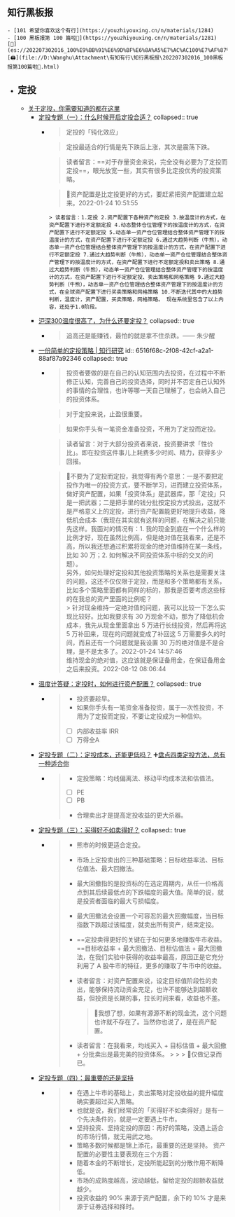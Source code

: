 ## 知行黑板报
	- [101 希望你喜欢这个有行](https://youzhiyouxing.cn/n/materials/1284)
	- [100 黑板报第 100 篇啦🎉](https://youzhiyouxing.cn/n/materials/1281) [🔎](es://202207302016_100%E9%BB%91%E6%9D%BF%E6%8A%A5%E7%AC%AC100%E7%AF%87%E5%95%A6%F0%9F%8E%89) [🖨](file://D:\Wanghu\Attachment\有知有行\知行黑板报\202207302016_100黑板报第100篇啦🎉.html)
- ## 定投
	- [关于定投，你需要知道的都在这里](https://youzhiyouxing.cn/subjects/6?mode=cover)
		- [定投专题（一）：什么时候开启定投合适？](https://youzhiyouxing.cn/n/materials/767)
		  collapsed:: true
			- > 定投的「钝化效应」
			  
			  > 定投最适合的行情是先下跌后上涨，其次是震荡下跌。
			  
			  > 读者留言：==对于存量资金来说，完全没有必要为了定投而定投==，眼光放宽一些，其实有很多比定投优秀的投资策略。
			  
			  > 🤔资产配置是比定投更好的方式，要赶紧把资产配置建立起来。2022-01-24 10:51:55
			  
			      > 读者留言：1.定投 2.资产配置下各种资产的定投 3.按温度计的方式，在资产配置下进行不定额定投 4.动态整体仓位管理下的按温度计的方式，在资产配置下进行不定额定投 5.动态单一资产仓位管理结合整体资产管理下的按温度计的方式，在资产配置下进行不定额定投 6.通过大趋势判断（牛熊），动态单一资产仓位管理结合整体资产管理下的按温度计的方式，在资产配置下进行不定额定投 7.通过大趋势判断（牛熊），动态单一资产仓位管理结合整体资产管理下的按温度计的方式，在资产配置下进行不定额定投和卖出策略 8.通过大趋势判断（牛熊），动态单一资产仓位管理结合整体资产管理下的按温度计的方式，在资产配置下进行不定额定投、卖出策略和网格策略 9.通过大趋势判断（牛熊），动态单一资产仓位管理结合整体资产管理下的按温度计的方式，在全球资产配置下进行买卖策略和网格策略 10.不断迭代其中的大趋势判断，温度计，资产配置，买卖策略，网格策略。 现在系统里包含了以上内容，还处于1.0阶段。
		- [沪深300温度很高了，为什么还要定投？](https://youzhiyouxing.cn/n/materials/473)
		  collapsed:: true
			- > 追高还是能赚钱，最怕的就是拿不住杀跌。—— 朱少醒
		- [一份简单的定投策略 | 知行研究](https://youzhiyouxing.cn/n/materials/249)
		  id:: 6516f68c-2f08-42cf-a2a1-88af87a92346
		  collapsed:: true
			- > 投资者要做的是在自己的认知范围内去投资，在过程中不断修正认知，完善自己的投资选择，同时并不否定自己认知外的事情的合理性，也许等哪一天自己理解了，也会纳入自己的投资体系。
			  
			  > 对于定投来说，止盈很重要。
			  
			  > 如果你手头有一笔资金准备投资，不用为了定投而定投。
			  
			  > 读者留言：对于大部分投资者来说，投资要讲求「性价比」。即在投资这件事儿上耗费多少时间、精力，获得多少回报。
			  
			  > 🤔不要为了定投而定投，我觉得有两个意思：一是不要把定投作为唯一的投资方式，要不断学习，进而建立投资体系，做好资产配置，如果「投资体系」是武器库，那「定投」只是一把武器；二是把手里的钱分批按定投方式投出，这就不是严格意义上的定投，进行资产配置能更好地提升收益，降低机会成本（我现在其实就有这样的问题，在解决之前只能先这样。我面对的情况有：1. 我的现金到底在一个什么样的比例才好，现在虽然比例高，但是绝对值在我看来，还是不高，所以我还想通过积累将现金的绝对值维持在某一条线，比如 30 万；2. 如何解决不同投资体系中标的交叉的问题）。  
			  > 另外，如何处理好定投和其他投资策略的关系也是需要关注的问题，这还不仅仅限于定投，而是和多个策略都有关系，比如多个策略里面都有同样的标的，那我是否要考虑这些标的在我总的资产里面的比例呢？  
			      > 针对现金维持一定绝对值的问题，我可以比较一下怎么实现比较好。比如我要求有 30 万现金不动，那为了降低机会成本，我先从现金里面拿出 5 万进行长线投资，然后再将这 5 万补回来，现在的问题就变成了补回这 5 万需要多久的时间，而且还有一个问题就是我设置 30 万的绝对值是不是合理，是不是太多了。2022-01-24 14:57:46   
			  > 维持现金的绝对值，这应该就是保证备用金，在保证备用金之后来投资。2022-08-12 08:06:44
		- [温度计答疑：定投时，如何进行资产配置？](https://youzhiyouxing.cn/n/materials/455)
		  collapsed:: true
			- > * 投资要趁早。
			  > * 如果你手头有一笔资金准备投资，属于一次性投资，不用为了定投而定投，不要让定投成为一种信仰。
			  > * [ ] 内部收益率 IRR
			  > * [ ] 万得全A
		- [定投专题（二）：定投成本，还能更低吗？](https://youzhiyouxing.cn/n/materials/841) ➕[盘点四类定投方法，总有一种适合你](((6514d0c4-4dbc-4b60-a324-754bdf0bb23f)))
			- > * 定投策略：均线偏离法、移动平均成本法和估值法。
			  > * [ ] PE
			  > * [ ] PB
			  > * 合理卖出才是提高定投收益的更大杀器。
		- [定投专题（三）：买得好不如卖得好？](https://youzhiyouxing.cn/n/materials/888)
		  collapsed:: true
			- > * 熊市的时候更适合定投。
			  > * 市场上定投卖出的三种基础策略：目标收益率法、目标估值法、最大回撤法。
			  > * 最大回撤指的是投资标的在选定周期内，从任一价格高点到其后续最低点的下跌幅度的最大值。简单的说，就是投资者面临的最大亏损幅度。
			  > * 最大回撤法会设置一个可容忍的最大回撤幅度，当目标指数下跌超过该幅度，就卖出所有资产，结束定投。
			  > * ==定投卖得更好的关键在于如何更多地赚取牛市收益。==目标收益率 + 最大回撤法、目标估值法 + 最大回撤法，在我们实验中获得的收益率最高，原因正是它充分利用了 A 股牛市的特征，更多的赚取了牛市中的收益。
			  > * 读者留言：对资产配置来说，设定目标值阶段性的卖出，能够保持流动资金充足，也许不能够达到超额收益，但投资是长期的事，拉长时间来看，收益也不差。
			  >   > 🤔我想了想，如果有源源不断的现金流，这个问题也许就不存在了。当然你也说了，是在资产配置。
			  >
			  > * 读者留言：在我看来，均线买入 + 目标估值 + 最大回撤 + 分批卖出是最完美的投资体系。
			      >
			      >   > 🤔仅做记录而已。
		- [定投专题（四）：最重要的还是坚持](https://youzhiyouxing.cn/n/materials/907)
			- > * 在遇上牛市的基础上，卖出策略对定投收益的提升幅度确实要超过买入策略。  
			  > * 也就是说，我们经常说的「买得好不如卖得好」是有一个先决条件的，就是一定要遇上牛市。
			  > * 坚持投资、坚持定投的原因：再好的策略，没遇上适合的市场行情，就无用武之地。
			  > * 策略多数时候都是锦上添花，最重要的还是坚持。
			  > 资产配置的必要性主要表现在三个方面：
			  > * 随着本金的不断增长，定投所能起到的分散作用不断降低。
			  > * 市场的成熟度越高，波动越低，留给定投的超额收益就越少。
			  > * 投资收益的 90% 来源于资产配置，余下的 10% 才是来源于证券选择和择时。